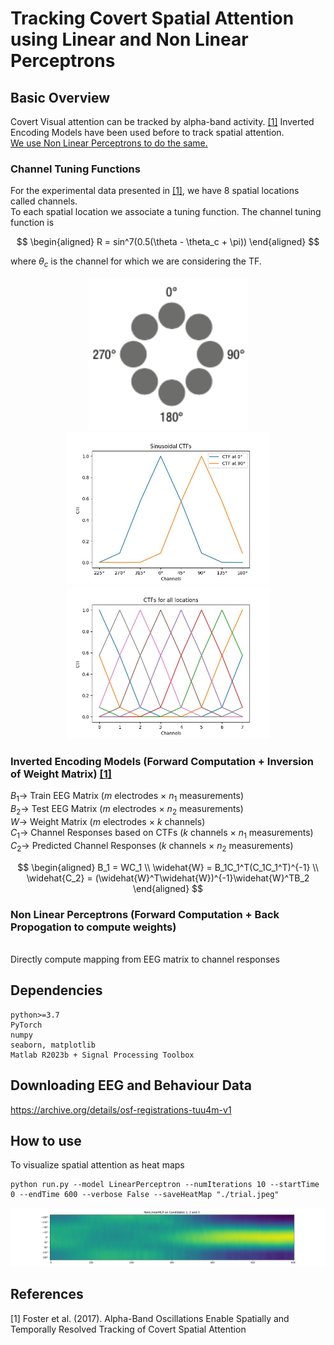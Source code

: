 # Tracking Covert Spatial Attention using Linear and Non Linear Perceptrons

## Basic Overview

Covert Visual attention can be tracked by alpha-band activity. [[1]](#1) Inverted Encoding Models have been used before to track spatial attention. <br>
[We use Non Linear Perceptrons to do the same.](https://www.canva.com/design/DAFeo9yydrM/7WTIEaKemt3vgVjLSBtl3Q/edit?analyticsCorrelationId=985cd9fb-fc1f-451f-86ba-687e14eee01b)

### Channel Tuning Functions

For the experimental data presented in [[1]](#1), we have 8 spatial locations called channels. <br> 
To each spatial location we associate a tuning function. The channel tuning function is <br>

$$
\begin{aligned}
R = sin^7(0.5(\theta - \theta_c + \pi))
\end{aligned}
$$

where $\theta_c$ is the channel for which we are considering the TF. <br>

<p align="center">
    <img src="./Figures/Spatial Channels.png" alt="Channel Tuning Function" width="255">
    <img src="./Figures/Channel Tuning Function.jpeg" alt="Channel Tuning Function" width="325">
    <img src="./Figures/Rolled Channel Tuning Functions.jpeg" alt="Rolled Channel Tuning Functions" width="325"><br>
</p>

### Inverted Encoding Models (Forward Computation + Inversion of Weight Matrix) [[1]](#1)

$B_1 \rightarrow$ Train EEG Matrix ($m$ electrodes $\times$ $n_1$ measurements) <br>
$B_2 \rightarrow$ Test EEG Matrix ($m$ electrodes $\times$ $n_2$ measurements) <br>
$W \rightarrow$ Weight Matrix ($m$ electrodes × $k$ channels) <br>
$C_1 \rightarrow$ Channel Responses based on CTFs ($k$ channels $\times$ $n_1$ measurements) <br>
$C_2 \rightarrow$ Predicted Channel Responses ($k$ channels $\times$ $n_2$ measurements) <br>

$$
\begin{aligned}
B_1 = WC_1 \\
\widehat{W} = B_1C_1^T(C_1C_1^T)^{-1} \\
\widehat{C_2} = (\widehat{W}^T\widehat{W})^{-1}\widehat{W}^TB_2
\end{aligned}
$$

### Non Linear Perceptrons (Forward Computation + Back Propogation to compute weights)

<br>
Directly compute mapping from EEG matrix to channel responses

<br>

## Dependencies
```
python>=3.7
PyTorch
numpy
seaborn, matplotlib
Matlab R2023b + Signal Processing Toolbox
```

## Downloading EEG and Behaviour Data

https://archive.org/details/osf-registrations-tuu4m-v1

## How to use

To visualize spatial attention as heat maps
```
python run.py --model LinearPerceptron --numIterations 10 --startTime 0 --endTime 600 --verbose False --saveHeatMap "./trial.jpeg"
```

<p align="center">
    <img src="./Figures/Candidate1-3.png" alt="Channel Tuning Function" width="650">
</p>

## References
<a id="1">[1]</a> 
Foster et al. (2017). 
Alpha-Band Oscillations Enable Spatially and Temporally Resolved Tracking of Covert Spatial Attention
